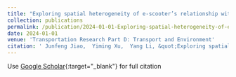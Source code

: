 ```yaml
---
title: "Exploring spatial heterogeneity of e-scooter’s relationship with ridesourcing using explainable machine learning"
collection: publications
permalink: /publication/2024-01-01-Exploring-spatial-heterogeneity-of-e-scooters-relationship-with-ridesourcing-using-explainable-machine-learning
date: 2024-01-01
venue: 'Transportation Research Part D: Transport and Environment'
citation: ' Junfeng Jiao,  Yiming Xu,  Yang Li, &quot;Exploring spatial heterogeneity of e-scooter’s relationship with ridesourcing using explainable machine learning.&quot; Transportation Research Part D: Transport and Environment, 2024.'
---
```

Use [Google Scholar](https://scholar.google.com/scholar?q=Exploring+spatial+heterogeneity+of+e+scooter’s+relationship+with+ridesourcing+using+explainable+machine+learning){:target="_blank"} for full citation